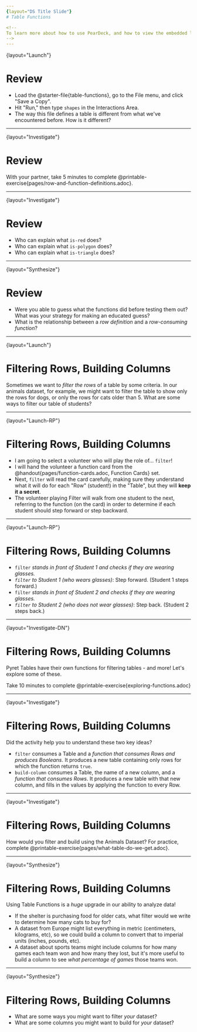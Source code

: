 ```yaml
---
{layout="DS Title Slide"}
# Table Functions

<!--
To learn more about how to use PearDeck, and how to view the embedded links on these slides without going into present mode visit https://help.peardeck.com/en
-->
---
```

{layout="Launch"}
# Review

- Load the @starter-file{table-functions}, go to the File menu, and click "Save a Copy".
- Hit "Run," then type `shapes` in the Interactions Area.
- The way this file defines a table is different from what we've encountered before. How is it different?

<!--
Pyret also allows us to define Tables __in code__, rather than using a spreadsheet. This file defines the table `shapes` one row at a time.
-->

---
{layout="Investigate"}
# Review

With your partner, take 5 minutes to complete @printable-exercise{pages/row-and-function-definitions.adoc}.

---
{layout="Investigate"}
# Review

* Who can explain what `is-red` does?
* Who can explain what `is-polygon` does?
* Who can explain what `is-triangle` does?


<!--
Challenge students to use terminology like "looks up the value in the X column" when describing a lookup.

* Who can explain what `is-red` does?
** _It looks up the color of the row, and checks if it is equal to the string `"red"`._
* Who can explain what `is-polygon` does?
** _It looks up the value in the `polygon` column._
* Who can explain what `is-triangle` does?
** _It checks if the value in the `name` column contains `"triangle"`._
-->

---
{layout="Synthesize"}
# Review

- Were you able to guess what the functions did before testing them out? What was your strategy for making an educated guess?
- What is the relationship between a _row definition_ and a _row-consuming function_?

---
{layout="Launch"}
# Filtering Rows, Building Columns

Sometimes we want to *filter the rows* of a table by some criteria. In our animals dataset, for example, we might want to filter the table to show only the rows for dogs, or only the rows for cats older than 5. What are some ways to filter our table of students?


<!--
Select 6-8 students, each of whom will represent a unique Row of a dataset called “Students.”  Arrange them in a line at the front of the room.
-->


---
{layout="Launch-RP"}
# Filtering Rows, Building Columns


- I am going to select a volunteer who will play the role of… `filter`!
- I will hand the volunteer a function card from the @handout{pages/function-cards.adoc, Function Cards} set. 
- Next, `filter` will read the card carefully, making sure they understand what it will do for each "Row" (student!) in the "Table", but they will __keep it a secret__.
- The volunteer playing Filter will walk from one student to the next, referring to the function (on the card) in order to determine if each student should step forward or step backward.

<!--
Choose your students and cards carefully! Some cards only work if you have at least one student with glasses, red hair, etc.
-->



---
{layout="Launch-RP"}
# Filtering Rows, Building Columns

- `filter` _stands in front of Student 1 and checks if they are wearing glasses._
- *`filter` to Student 1 (who wears glasses)*: Step forward. (Student 1 steps forward.)
- `filter` _stands in front of Student 2 and checks if they are wearing glasses._
- *`filter` to Student 2 (who does not wear glasses)*: Step back. (Student 2 steps back.)

<!--
Have your `filter` volunteer go through all their peers, applying their card to each one. Based on who stepped forward and backward, what was on the card? Repeat for several cards. Give the volunteer a round of applause!
-->

---
{layout="Investigate-DN"}
# Filtering Rows, Building Columns

Pyret Tables have their own functions for filtering tables - and more! Let's explore some of these.

Take 10 minutes to complete @printable-exercise{exploring-functions.adoc}


---
{layout="Investigate"}
# Filtering Rows, Building Columns

Did the activity help you to understand these two key ideas?

* `filter` consumes a Table and a _function that consumes Rows and produces Booleans_. It produces a new table containing only rows for which the function returns `true`.
* `build-column` consumes a Table, the name of a new column, and a _function that consumes Rows_. It produces a new table with that new column, and fills in the values by applying the function to every Row.

---
{layout="Investigate"}
# Filtering Rows, Building Columns

How would you filter and build using the Animals Dataset? For practice, complete @printable-exercise{pages/what-table-do-we-get.adoc}.

<!--
*Students often think that these functions _change_ the table!* In Pyret, all table functions produce a _brand new table_. If we want to save that table and use it later, we need to define it. For example: `cats = filter(animals-table, is-cat)`.
-->

---
{layout="Synthesize"}
# Filtering Rows, Building Columns

Using Table Functions is a _huge_ upgrade in our ability to analyze data!

- If the shelter is purchasing food for older cats, what filter would we write to determine how many cats to buy for?
- A dataset from Europe might list everything in metric (centimeters, kilograms, etc), so we could build a column to convert that to imperial units (inches, pounds, etc).
- A dataset about sports teams might include columns for how many games each team won and how many they lost, but it's more useful to build a column to see _what percentage of games_ those teams won.


---
{layout="Synthesize"}
# Filtering Rows, Building Columns

- What are some ways you might want to filter _your_ dataset?
- What are some columns you might want to build for _your_ dataset?
